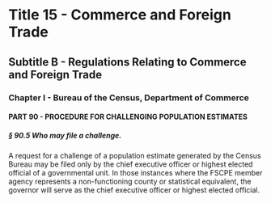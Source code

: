 
# Title 15 - Commerce and Foreign Trade
## Subtitle B - Regulations Relating to Commerce and Foreign Trade
### Chapter I - Bureau of the Census, Department of Commerce
#### PART 90 - PROCEDURE FOR CHALLENGING POPULATION ESTIMATES
##### § 90.5 Who may file a challenge.

A request for a challenge of a population estimate generated by the Census Bureau may be filed only by the chief executive officer or highest elected official of a governmental unit. In those instances where the FSCPE member agency represents a non-functioning county or statistical equivalent, the governor will serve as the chief executive officer or highest elected official.
